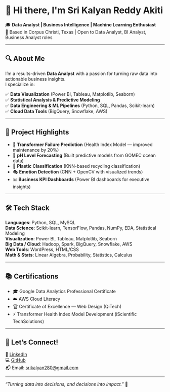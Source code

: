 # 👋 Hi there, I'm Sri Kalyan Reddy Akiti

🎓 **Data Analyst | Business Intelligence | Machine Learning Enthusiast**  
📍 Based in Corpus Christi, Texas | Open to Data Analyst, BI Analyst, Business Analyst roles  

---

## 🔍 About Me

I’m a results-driven **Data Analyst** with a passion for turning raw data into actionable business insights.  
I specialize in:

✅ **Data Visualization** (Power BI, Tableau, Matplotlib, Seaborn)  
✅ **Statistical Analysis & Predictive Modeling**  
✅ **Data Engineering & ML Pipelines** (Python, SQL, Pandas, Scikit-learn)  
✅ **Cloud Data Tools** (BigQuery, Snowflake, AWS)  

---

## 🚀 Project Highlights

- 🔋 **Transformer Failure Prediction** (Health Index Model — improved maintenance by 20%)
- 🌊 **pH Level Forecasting** (Built predictive models from GOMEC ocean data)
- 🧪 **Plastic Classification** (KNN-based recycling classification)
- 🎭 **Emotion Detection** (CNN + OpenCV with visualized trends)
- 📊 **Business KPI Dashboards** (Power BI dashboards for executive insights)

---

## 🛠️ Tech Stack

**Languages**: Python, SQL, MySQL  
**Data Science**: Scikit-learn, TensorFlow, Pandas, NumPy, EDA, Statistical Modeling  
**Visualization**: Power BI, Tableau, Matplotlib, Seaborn  
**Big Data / Cloud**: Hadoop, Spark, BigQuery, Snowflake, AWS  
**Web Tools**: WordPress, HTML/CSS  
**Math & Stats**: Linear Algebra, Probability, Statistics, Calculus  

---

## 📚 Certifications

- 🎓 Google Data Analytics Professional Certificate  
- ☁️ AWS Cloud Literacy  
- 🏆 Certificate of Excellence — Web Design (QiTech)  
- ⚡ Transformer Health Index Model Development (iScientific TechSolutions)  

---

## 🤝 Let’s Connect!

🔗 [LinkedIn](https://www.linkedin.com/in/srikalyanreddyakiti)  
💻 [GitHub](https://github.com/srikalyanreddyakiti)  
📬 Email: srikalyan280@gmail.com  

---

_“Turning data into decisions, and decisions into impact.”_ 🚀



<!--
**srikalyanreddyakiti/srikalyanreddyakiti** is a ✨ _special_ ✨ repository because its `README.md` (this file) appears on your GitHub profile.

Here are some ideas to get you started:

- 🔭 I’m currently working on ...
- 🌱 I’m currently learning ...
- 👯 I’m looking to collaborate on ...
- 🤔 I’m looking for help with ...
- 💬 Ask me about ...
- 📫 How to reach me: ...
- 😄 Pronouns: ...
- ⚡ Fun fact: ...
-->
